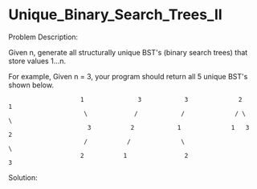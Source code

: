 Unique_Binary_Search_Trees_II
=============================

Problem Description:

Given n, generate all structurally unique BST's (binary search trees) that store values 1...n.

For example,
Given n = 3, your program should return all 5 unique BST's shown below.


                        1               3            3              2            1
                         \             /            /              / \            \
                          3           2            1              1   3            2
                         /           /              \                               \
                        2           1                2                               3
                        
  
  
Solution:

